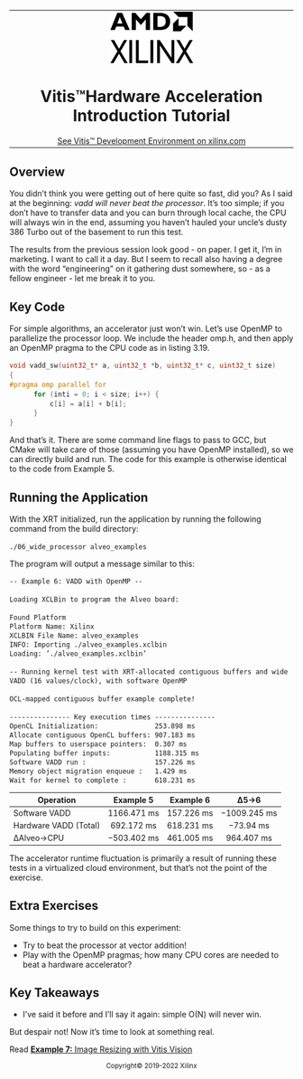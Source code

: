 <table class="sphinxhide" width="100%">
 <tr width="100%">
    <td align="center"><img src="https://raw.githubusercontent.com/Xilinx/Image-Collateral/main/xilinx-logo.png" width="30%"/><h1>Vitis™Hardware Acceleration Introduction Tutorial</h1>
    <a href="https://www.xilinx.com/products/design-tools/vitis.html">See Vitis™ Development Environment on xilinx.com</a>
    </td>
 </tr>
</table>

## Overview

You didn’t think you were getting out of here quite so fast, did you?   As I said at the beginning: _vadd
will never beat the processor_.  It’s too simple; if you don’t have to transfer data and you can burn through
local cache, the CPU will always win in the end, assuming you haven’t hauled your uncle’s dusty 386 Turbo out
of the basement to run this test.

The results from the previous session look good - on paper.  I get it, I’m in marketing.  I want to call it a
day.  But I seem to recall also having a degree with the word “engineering” on it gathering dust somewhere,
so - as a fellow engineer - let me break it to you.

## Key Code

For simple algorithms, an accelerator just won’t win.  Let’s use OpenMP to parallelize the processor loop.
We include the header omp.h, and then apply an OpenMP pragma to the CPU code as in listing 3.19.

```cpp
void vadd_sw(uint32_t* a, uint32_t *b, uint32_t* c, uint32_t size)
{
#pragma omp parallel for
      for (inti = 0; i < size; i++) {
          c[i] = a[i] + b[i];
      }
}
```

And that’s it.  There are some command line flags to pass to GCC, but CMake will take care of those (assuming
you have OpenMP installed), so we can directly build and run.  The code for this example is otherwise
identical to the code from Example 5.

## Running the Application

With the XRT initialized, run the application by running the following command from the build directory:

`./06_wide_processor alveo_examples`

The program will output a message similar to this:

```
-- Example 6: VADD with OpenMP --

Loading XCLBin to program the Alveo board:

Found Platform
Platform Name: Xilinx
XCLBIN File Name: alveo_examples
INFO: Importing ./alveo_examples.xclbin
Loading: ’./alveo_examples.xclbin’

-- Running kernel test with XRT-allocated contiguous buffers and wide VADD (16 values/clock), with software OpenMP

OCL-mapped contiguous buffer example complete!

--------------- Key execution times ---------------
OpenCL Initialization:              253.898 ms
Allocate contiguous OpenCL buffers: 907.183 ms
Map buffers to userspace pointers:  0.307 ms
Populating buffer inputs:           1188.315 ms
Software VADD run :                 157.226 ms
Memory object migration enqueue :   1.429 ms
Wait for kernel to complete :       618.231 ms
```

| Operation             |  Example 5  | Example 6  | &Delta;5&rarr;6 |
| --------------------- | :---------: | :--------: | :-------------: |
| Software VADD         | 1166.471 ms | 157.226 ms |  −1009.245 ms   |
| Hardware VADD (Total) | 692.172 ms  | 618.231 ms |    −73.94 ms    |
| &Delta;Alveo&rarr;CPU | −503.402 ms | 461.005 ms |   964.407 ms    |

The accelerator runtime fluctuation is primarily a result of running these tests in a virtualized cloud
environment, but that’s not the point of the exercise.

## Extra Exercises

Some things to try to build on this experiment:

- Try to beat the processor at vector addition!
- Play with the OpenMP pragmas; how many CPU cores are needed to beat a hardware accelerator?

## Key Takeaways

- I’ve said it before and I’ll say it again: simple O(N) will never win.

But despair not!  Now it’s time to look at something real.

Read [**Example 7:** Image Resizing with Vitis Vision](./07-image-resizing-with-vitis-vision.md)

<p align="center"><sup>Copyright&copy; 2019-2022 Xilinx</sup></p>

